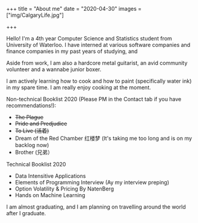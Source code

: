 +++
title = "About me"
date = "2020-04-30"
images = ["img/CalgaryLife.jpg"]

+++

Hello! I'm a 4th year Computer Science and Statistics student from University of Waterloo. I have interned at various software companies and finance companies in my past years of studying, and 


Aside from work, I am also a hardcore metal guitarist, an avid community volunteer and a wannabe junior boxer.

I am actively learning how to cook and how to paint (specifically water ink) in my spare time.  I am really enjoy cooking at the moment.

Non-technical Booklist 2020 (Please PM in the Contact tab if you have recommendations!):

* ~~The Plague~~  
* ~~Pride and Predjudice~~
* ~~To Live (活着)~~
* Dream of the Red Chamber 红楼梦 (It's taking me too long and is on my backlog now)
* Brother (兄弟）

Technical Booklist 2020
* Data Intensitive Applications 
* Elements of Programming Interview (Ay my interview preping)
* Option Volatility & Pricing By NatenBerg
* Hands on Machine Learning 

I am almost graduating, and I am planning on travelling around the world after I graduate.

